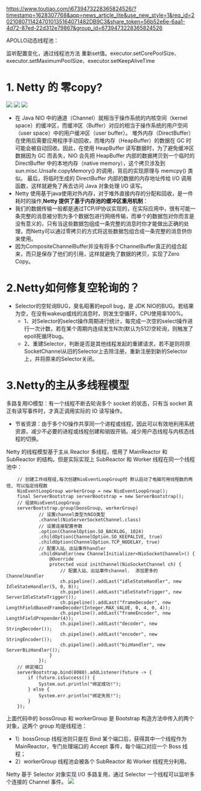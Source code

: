 
https://www.toutiao.com/i6739473228365824526/?timestamp=1628307768&app=news_article_lite&use_new_style=1&req_id=20210807114247010135164071482DB9C3&share_token=56b52e6e-6aa1-4d72-87ed-22d312e79867&group_id=6739473228365824526

APOLLO动态线程池：  

监听配置变化，通过线程池方法 重新set值。executor.setCorePoolSize、executor.setMaximumPoolSize、executor.setKeepAliveTime


# 1. Netty 的 零copy?

![](https://img2020.cnblogs.com/blog/1694759/202111/1694759-20211124154253592-619985614.png)
![](https://img2020.cnblogs.com/blog/1694759/202111/1694759-20211124154352056-513503311.png)
![](https://img2020.cnblogs.com/blog/1694759/202111/1694759-20211124154415503-1737333085.png)

- 在 Java NIO 中的通道（Channel）就相当于操作系统的内核空间（kernel space）的缓冲区，而缓冲区（Buffer）对应的相当于操作系统的用户空间（user space）中的用户缓冲区（user buffer）。
堆外内存（DirectBuffer）在使用后需要应用程序手动回收，而堆内存（HeapBuffer）的数据在 GC 时可能会被自动回收。因此，在使用 HeapBuffer 读写数据时，为了避免缓冲区数据因为 GC 而丢失，NIO 会先把 HeapBuffer 内部的数据拷贝到一个临时的 DirectBuffer 中的本地内存（native memory），这个拷贝涉及到
sun.misc.Unsafe.copyMemory() 的调用，背后的实现原理与 memcpy() 类似。 最后，将临时生成的 DirectBuffer 内部的数据的内存地址传给 I/O 调用函数，这样就避免了再去访问 Java 对象处理 I/O 读写。
- Netty 使用基于java使用对外内存，对于堆外直接内存的分配和回收，是一件耗时的操作,**Netty 提供了基于内存池的缓冲区重用机制**：
- 我们的数据传输一般都是通过TCP/IP协议实现的，在实际应用中，很有可能一条完整的消息被分割为多个数据包进行网络传输，而单个的数据包对你而言是没有意义的，只有当这些数据包组成一条完整的消息时你才能做出正确的处理，而Netty可以通过零拷贝的方式将这些数据包组合成一条完整的消息供你来使用。
- 因为CompositeChannelBuffer并没有将多个ChannelBuffer真正的组合起来，而只是保存了他们的引用，这样就避免了数据的拷贝，实现了Zero Copy。

# 2.Netty如何修复空轮询的？
- Selector的空轮询BUG，臭名昭著的epoll bug，是 JDK NIO的BUG。若结果为空，在没有wakeup或线的消息时，则发生空循环，CPU使用率100%。
    - 1、对Selector的select操作周期进行统计，每完成一次空的select操作进行一次计数，若在某个周期内连续发生N次(默认为512)空轮询，则触发了epoll死循环bug。
    - 2、重建Selector，判断是否是其他线程发起的重建请求，若不是则将原SocketChannel从旧的Selector上去除注册，重新注册到新的Selector上，并将原来的Selector关闭。

# 3.Netty的主从多线程模型

多路复用IO模型：有一个线程不断去轮询多个 socket 的状态，只有当 socket 真正有读写事件时，才真正调用实际的 IO 读写操作。
  - 节省资源：由于多个IO操作共享同一个进程或线程，因此可以有效地利用系统资源，减少不必要的进程或线程创建和销毁开销。减少用户态线程与内核态线程的切换。

Netty 的线程模型基于主从 Reactor 多线程，借用了 MainReactor 和 SubReactor 的结构。但是实际实现上 SubReactor 和 Worker 线程在同一个线程池中：
```
    // 创建工作线程组,每次创建NioEventLoopGroup时 默认启动了电脑可用线程数的两倍, 可以指定线程数
    NioEventLoopGroup workerGroup = new NioEventLoopGroup();
    final ServerBootstrap serverBootstrap = new ServerBootstrap();
    // 组装NioEventLoopGroup
    serverBootstrap.group(boosGroup, workerGroup)
            // 设置channel类型为NIO类型
            .channel(NioServerSocketChannel.class)
            // 设置连接配置参数
            .option(ChannelOption.SO_BACKLOG, 1024)
            .childOption(ChannelOption.SO_KEEPALIVE, true)
            .childOption(ChannelOption.TCP_NODELAY, true)
            // 配置入站、出站事件handler
            .childHandler(new ChannelInitializer<NioSocketChannel>() {
                @Override
                protected void initChannel(NioSocketChannel ch) {
                    // 配置入站、出站事件channel.  添加更多的 ChannelHandler
                    ch.pipeline().addLast("idleStateHandler", new IdleStateHandler(5, 0, 0));
                    ch.pipeline().addLast("idleStateTrigger", new ServerIdleStateTrigger());
                    ch.pipeline().addLast("frameDecoder", new LengthFieldBasedFrameDecoder(Integer.MAX_VALUE, 0, 4, 0, 4));
                    ch.pipeline().addLast("frameEncoder", new LengthFieldPrepender(4));
                    ch.pipeline().addLast("decoder", new StringDecoder());
                    ch.pipeline().addLast("encoder", new StringEncoder());
                    ch.pipeline().addLast("bizHandler", new ServerBizHandler());
                }
            });
    // 绑定端口
    serverBootstrap.bind(8080).addListener(future -> {
        if (future.isSuccess()) {
            System.out.println("绑定成功!");
        } else {
            System.err.println("绑定失败!");
        }
    });
```

上面代码中的 bossGroup 和 workerGroup 是 Bootstrap 构造方法中传入的两个对象，这两个 group 均是线程池：

- 1）bossGroup 线程池则只是在 Bind 某个端口后，获得其中一个线程作为 MainReactor，专门处理端口的 Accept 事件，每个端口对应一个 Boss 线程；
- 2）workerGroup 线程池会被各个 SubReactor 和 Worker 线程充分利用。

Netty 基于 Selector 对象实现 I/O 多路复用，通过 Selector 一个线程可以监听多个连接的 Channel 事件。
![](https://img2024.cnblogs.com/blog/1694759/202405/1694759-20240513150813521-1610896001.png)




